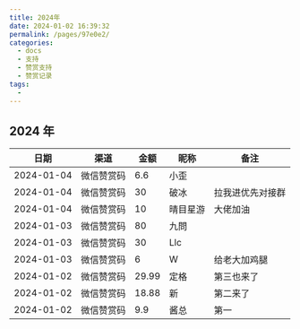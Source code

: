 ```yaml
---
title: 2024年
date: 2024-01-02 16:39:32
permalink: /pages/97e0e2/
categories:
  - docs
  - 支持
  - 赞赏支持
  - 赞赏记录
tags:
  - 
---
```


## 2024 年


| 日期         | 渠道    | 金额    | 昵称   | 备注       |
|------------|-------|-------|------|----------|
| 2024-01-04 | 微信赞赏码 | 6.6   | 小歪   |          |
| 2024-01-04 | 微信赞赏码 | 30    | 破冰   | 拉我进优先对接群 |
| 2024-01-04 | 微信赞赏码 | 10    | 晴目星游 | 大佬加油     |
| 2024-01-03 | 微信赞赏码 | 80    | 九問   |          |
| 2024-01-03 | 微信赞赏码 | 30    | Llc  |          |
| 2024-01-03 | 微信赞赏码 | 6     | W    | 给老大加鸡腿   |
| 2024-01-02 | 微信赞赏码 | 29.99 | 定格   | 第三也来了    |
| 2024-01-02 | 微信赞赏码 | 18.88 | 新    | 第二来了     |
| 2024-01-02 | 微信赞赏码 | 9.9   | 酱总   | 第一       |